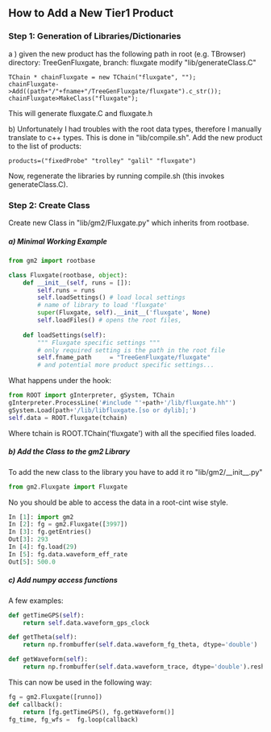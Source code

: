 ## How to Add a New Tier1 Product
### Step 1: Generation of Libraries/Dictionaries 
a )  given the new product has the following path in root (e.g. TBrowser) directory: TreeGenFluxgate, branch: fluxgate modify "lib/generateClass.C"
```
TChain * chainFluxgate = new TChain("fluxgate", "");
chainFluxgate->Add((path+"/"+fname+"/TreeGenFluxgate/fluxgate").c_str());
chainFluxgate>MakeClass("fluxgate");
```
This will generate fluxgate.C and fluxgate.h

b) Unfortunately I had troubles with the root data types, therefore I manually translate to c++ types. This is done in "lib/compile.sh". Add the new product to the list of products:
```
products=("fixedProbe" "trolley" "galil" "fluxgate")
```
Now, regenerate the libraries by running compile.sh (this invokes generateClass.C).

### Step 2: Create Class
Create new Class in "lib/gm2/Fluxgate.py" which inherits from rootbase. 
##### a) Minimal Working Example
```python
from gm2 import rootbase

class Fluxgate(rootbase, object):
    def __init__(self, runs = []):
        self.runs = runs
        self.loadSettings() # load local settings
        # name of library to load 'fluxgate'
        super(Fluxgate, self).__init__('fluxgate', None) 
        self.loadFiles() # opens the root files,
        
    def loadSettings(self):                                   
        """ Fluxgate specific settings """              
        # only required setting is the path in the root file
        self.fname_path     = "TreeGenFluxgate/fluxgate"
        # and potential more product specific settings... 
```

What happens under the hook:
```python
from ROOT import gInterpreter, gSystem, TChain 
gInterpreter.ProcessLine('#include "'+path+'/lib/fluxgate.hh"') 
gSystem.Load(path+'/lib/libfluxgate.[so or dylib];')
self.data = ROOT.fluxgate(tchain)
```
Where tchain is ROOT.TChain('fluxgate') with all the specified files loaded.

##### b) Add the Class to the gm2 Library
To add the new class to the library you have to add it ro "lib/gm2/\_\_init\_\_.py"
```python
from gm2.Fluxgate import Fluxgate 
```

No you should be able to access the data in a root-cint wise style.
```python
In [1]: import gm2
In [2]: fg = gm2.Fluxgate([3997])
In [3]: fg.getEntries()
Out[3]: 293
In [4]: fg.load(29)
In [5]: fg.data.waveform_eff_rate
Out[5]: 500.0
```

##### c) Add numpy access functions
A few examples:
```python
def getTimeGPS(self):    
    return self.data.waveform_gps_clock

def getTheta(self):
    return np.frombuffer(self.data.waveform_fg_theta, dtype='double')

def getWaveform(self):
    return np.frombuffer(self.data.waveform_trace, dtype='double').reshape([24, self.tr_l])
```

This can now be used in the following way:
```python
fg = gm2.Fluxgate([runno])
def callback():
    return [fg.getTimeGPS(), fg.getWaveform()]
fg_time, fg_wfs =  fg.loop(callback)
```
